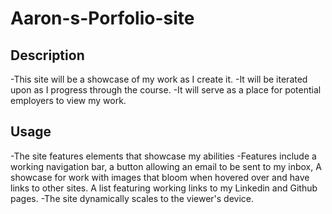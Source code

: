 # Aaron-s-Porfolio-site

## Description
-This site will be a showcase of my work as I create it.
-It will be iterated upon as I progress through the course.
-It will serve as a place for potential employers to view my work.

## Usage
-The site features elements that showcase my abilities
-Features include a working navigation bar, a button allowing an email to be sent to my inbox, A showcase for work with images that bloom when hovered over and have links to other sites. A list featuring working links to my Linkedin and Github pages.
-The site dynamically scales to the viewer's device.
